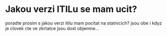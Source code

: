 # Jakou verzi ITILu se mam ucit? #

poradte prosim s jakou verzi itilu mam pocitat na statnicich? jsou obe i kdyz je clovek cte ve zkrtatce jsou dost objemne...